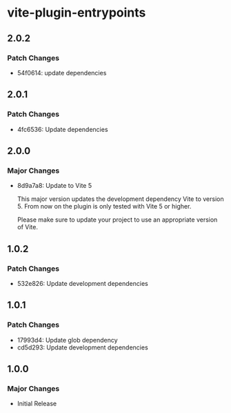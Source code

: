 # vite-plugin-entrypoints

## 2.0.2

### Patch Changes

- 54f0614: update dependencies

## 2.0.1

### Patch Changes

- 4fc6536: Update dependencies

## 2.0.0

### Major Changes

- 8d9a7a8: Update to Vite 5

  This major version updates the development dependency Vite to version 5. From now on the plugin is only tested with Vite 5 or higher.

  Please make sure to update your project to use an appropriate version of Vite.

## 1.0.2

### Patch Changes

- 532e826: Update development dependencies

## 1.0.1

### Patch Changes

- 17993d4: Update glob dependency
- cd5d293: Update development dependencies

## 1.0.0

### Major Changes

- Initial Release
